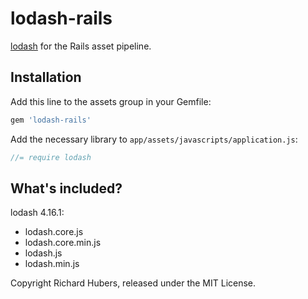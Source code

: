 # lodash-rails

[lodash](http://lodash.com/) for the Rails asset pipeline.

## Installation

Add this line to the assets group in your Gemfile:

```ruby
gem 'lodash-rails'
```

Add the necessary library to `app/assets/javascripts/application.js`:

```js
//= require lodash
```

## What's included?

lodash 4.16.1:

* lodash.core.js
* lodash.core.min.js
* lodash.js
* lodash.min.js

Copyright Richard Hubers, released under the MIT License.
